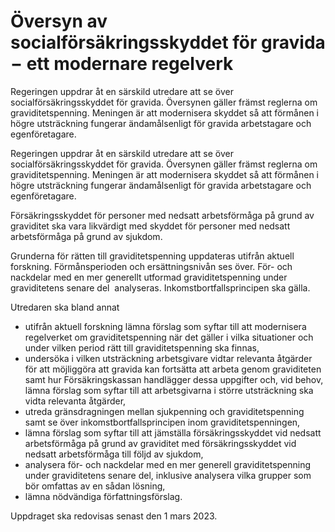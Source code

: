 # Översyn av socialförsäkringsskyddet för gravida − ett modernare regelverk

Regeringen uppdrar åt en särskild utredare att se över socialförsäkringsskyddet för gravida. Översynen gäller främst reglerna om graviditetspenning. Meningen är att modernisera skyddet så att förmånen i högre utsträckning fungerar ändamålsenligt för gravida arbetstagare och egenföretagare.

Regeringen uppdrar åt en särskild utredare att se över socialförsäkringsskyddet för gravida. Översynen gäller främst reglerna om graviditetspenning. Meningen är att modernisera skyddet så att förmånen i högre utsträckning fungerar ändamålsenligt för gravida arbetstagare och egenföretagare.

Försäkringsskyddet för personer med nedsatt arbetsförmåga på grund av graviditet ska vara likvärdigt med skyddet för personer med nedsatt arbetsförmåga på grund av sjukdom.

Grunderna för rätten till graviditetspenning uppdateras utifrån
aktuell forskning. Förmånsperioden och ersättningsnivån ses över.
För- och nackdelar med en mer generellt utformad graviditetspenning under graviditetens senare del  analyseras. Inkomstbortfallsprincipen ska gälla.

Utredaren ska bland annat

* utifrån aktuell forskning lämna förslag som syftar till att modernisera
regelverket om graviditetspenning när det gäller i vilka situationer och under vilken period rätt till graviditetspenning ska finnas,
* undersöka i vilken utsträckning arbetsgivare vidtar relevanta åtgärder för att möjliggöra att gravida kan fortsätta att arbeta genom graviditeten samt hur Försäkringskassan handlägger dessa uppgifter och, vid behov, lämna förslag som syftar till att arbetsgivarna i större utsträckning ska vidta relevanta åtgärder,
* utreda gränsdragningen mellan sjukpenning och graviditetspenning samt se över inkomstbortfallsprincipen inom graviditetspenningen,
* lämna förslag som syftar till att jämställa försäkringsskyddet vid nedsatt arbetsförmåga på grund av graviditet med försäkringsskyddet vid nedsatt arbetsförmåga till följd av sjukdom,
* analysera för- och nackdelar med en mer generell graviditetspenning under graviditetens senare del, inklusive analysera vilka grupper som bör omfattas av en sådan lösning,
* lämna nödvändiga författningsförslag.

Uppdraget ska redovisas senast den 1 mars 2023.
